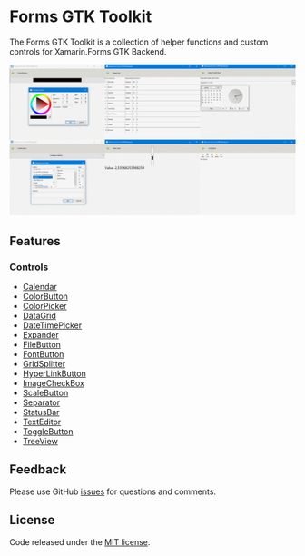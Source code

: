 # Forms GTK Toolkit

The Forms GTK Toolkit is a collection of helper functions and custom controls for Xamarin.Forms GTK Backend.

![](images/formsgtktoolkit.png)

## Features

### Controls

- [Calendar](docs/Controls/Calendar.md)
- [ColorButton](docs/Controls/ColorButton.md)
- [ColorPicker](docs/Controls/ColorPicker.md)
- [DataGrid](docs/Controls/DataGrid.md)
- [DateTimePicker](docs/Controls/DateTimePicker.md)
- [Expander](docs/Controls/Expander.md)
- [FileButton](docs/Controls/FileButton.md)
- [FontButton](docs/Controls/FontButton.md)
- [GridSplitter](docs/Controls/GridSplitter.md)
- [HyperLinkButton](docs/Controls/HyperLinkButton.md)
- [ImageCheckBox](docs/Controls/ImageCheckBox.md)
- [ScaleButton](docs/Controls/ScaleButton.md)
- [Separator](docs/Controls/Separator.md)
- [StatusBar](docs/Controls/StatusBar.md)
- [TextEditor](docs/Controls/TextEditor.md)
- [ToggleButton](docs/Controls/ToggleButton.md)
- [TreeView](docs/Controls/TreeView.md)

## Feedback 

Please use GitHub [issues](https://github.com/jsuarezruiz/FormsGtkToolkit/issues) for questions and comments.

## License

Code released under the [MIT license](https://opensource.org/licenses/MIT).